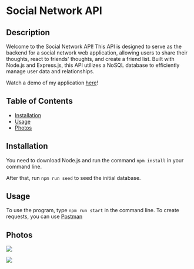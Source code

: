 # Social Network API

## Description

Welcome to the Social Network API! This API is designed to serve as the backend for a social network web application, allowing users to share their thoughts, react to friends' thoughts, and create a friend list. Built with Node.js and Express.js, this API utilizes a NoSQL database to efficiently manage user data and relationships.

Watch a demo of my application [here](https://drive.google.com/file/d/181I3pyb5ig7lLd_mKDMt3yZfCeFfGAby/view?usp=sharing)!

## Table of Contents

- [Installation](#installation)
- [Usage](#usage)
- [Photos](#photos)

## Installation

You need to download Node.js and run the command `npm install` in your command line.

After that, run `npm run seed` to seed the initial database.

## Usage

To use the program, type `npm run start` in the command line. To create requests, you can use [Postman](https://www.postman.com/downloads/)

## Photos

![](https://media.discordapp.net/attachments/790308309466087424/1204264359073677332/image.png?ex=65d41995&is=65c1a495&hm=a0317c8e3c4cf8fe4a5ecb508219ac56a144a9d9e34ec08a62ffbf577bc22954&=&format=webp&quality=lossless&width=1532&height=515)

![](https://media.discordapp.net/attachments/790308309466087424/1204264232959348736/image.png?ex=65d41977&is=65c1a477&hm=4b2f4a3e63ef9e48447825e424a752081f413b37aecd85eccc931fadc6e425b9&=&format=webp&quality=lossless&width=1532&height=249)